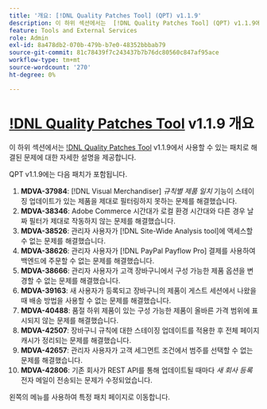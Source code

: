 ```yaml
---
title: '개요: [!DNL Quality Patches Tool] (QPT) v1.1.9'
description: 이 하위 섹션에서는  [!DNL Quality Patches Tool] (QPT) v1.1.9에서 사용할 수 있는 패치로 해결된 문제에 대한 자세한 설명을 제공합니다.
feature: Tools and External Services
role: Admin
exl-id: 8a478db2-070b-479b-b7e0-48352bbbab79
source-git-commit: 81c78439f7c243437b7b76dc80560c847af95ace
workflow-type: tm+mt
source-wordcount: '270'
ht-degree: 0%

---
```


# [!DNL Quality Patches Tool](QPT) v1.1.9 개요

이 하위 섹션에서는 [!DNL Quality Patches Tool](QPT) v1.1.9에서 사용할 수 있는 패치로 해결된 문제에 대한 자세한 설명을 제공합니다.

QPT v1.1.9에는 다음 패치가 포함됩니다.

1. **MDVA-37984**: [!DNL Visual Merchandiser] *규칙별 제품 일치* 기능이 스테이징 업데이트가 있는 제품을 제대로 필터링하지 못하는 문제를 해결했습니다.
1. **MDVA-38346**: Adobe Commerce 시간대가 로컬 환경 시간대와 다른 경우 날짜 필터가 제대로 작동하지 않는 문제를 해결했습니다.
1. **MDVA-38526**: 관리자 사용자가 [!DNL Site-Wide Analysis tool]에 액세스할 수 없는 문제를 해결했습니다.
1. **MDVA-38626**: 관리자 사용자가 [!DNL PayPal Payflow Pro] 결제를 사용하여 백엔드에 주문할 수 없는 문제를 해결했습니다.
1. **MDVA-38666**: 관리자 사용자가 고객 장바구니에서 구성 가능한 제품 옵션을 변경할 수 없는 문제를 해결했습니다.
1. **MDVA-39163**: 새 사용자가 등록되고 장바구니의 제품이 게스트 세션에서 나왔을 때 배송 방법을 사용할 수 없는 문제를 해결했습니다.
1. **MDVA-40488**: 품절 하위 제품이 있는 구성 가능한 제품이 올바른 가격 범위에 표시되지 않는 문제를 해결했습니다.
1. **MDVA-42507**: 장바구니 규칙에 대한 스테이징 업데이트를 적용한 후 전체 페이지 캐시가 정리되는 문제를 해결했습니다.
1. **MDVA-42657**: 관리자 사용자가 고객 세그먼트 조건에서 범주를 선택할 수 없는 문제를 해결했습니다.
1. **MDVA-42806**: 기존 회사가 REST API를 통해 업데이트될 때마다 *새 회사 등록* 전자 메일이 전송되는 문제가 수정되었습니다.

왼쪽의 메뉴를 사용하여 특정 패치 페이지로 이동합니다.
